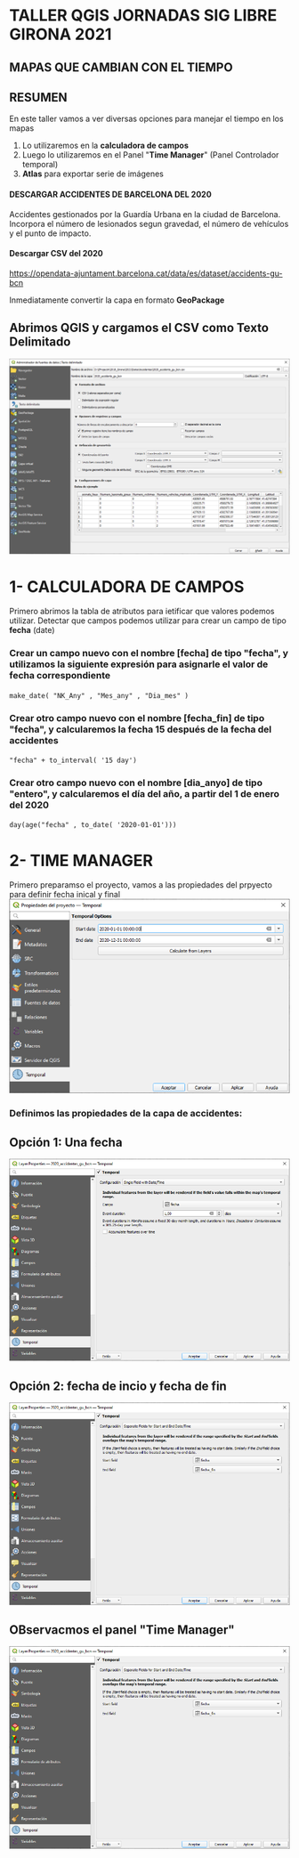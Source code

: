 # TALLER QGIS JORNADAS SIG LIBRE GIRONA 2021
## MAPAS QUE CAMBIAN CON EL TIEMPO


## RESUMEN
En este taller vamos a ver diversas opciones para manejar el tiempo en los mapas
1. Lo utilizaremos en la **calculadora de campos**
2. Luego lo utilizaremos en el Panel "**Time Manager**" (Panel Controlador temporal)
3. **Atlas** para exportar serie de imágenes


#### DESCARGAR ACCIDENTES DE BARCELONA DEL 2020
Accidentes gestionados por la Guardía Urbana en la ciudad de Barcelona.
Incorpora el número de lesionados segun gravedad, el número de vehículos y el punto de impacto.
#### Descargar CSV del 2020
https://opendata-ajuntament.barcelona.cat/data/es/dataset/accidents-gu-bcn

Inmediatamente convertir la capa en formato **GeoPackage**

## Abrimos QGIS y cargamos el CSV como Texto Delimitado
![Demo para cargar CSV](./Imagenes/text_delimitado_load_csv.png)

# 1- CALCULADORA DE CAMPOS
Primero abrimos la tabla de atributos para ietificar que valores podemos utilizar.
Detectar que campos podemos utilizar para crear un campo de tipo **fecha** (date)

### Crear un campo nuevo con el nombre [fecha] de tipo "fecha", y utilizamos la siguiente expresión para asignarle el valor de fecha correspondiente
<code>make_date(  "NK_Any" , "Mes_any" , "Dia_mes" )</code>

### Crear otro campo nuevo con el nombre [fecha_fin] de tipo "fecha", y calcularemos la fecha 15 después de la fecha del accidentes
<code>"fecha" +  to_interval( '15 day')</code>

### Crear otro campo nuevo con el nombre [dia_anyo] de tipo "entero", y calcularemos el día del año, a partir del 1 de enero del 2020
<code>day(age("fecha" ,  to_date( '2020-01-01')))</code>

# 2- TIME MANAGER
Primero preparamso el proyecto, vamos a las propiedades del prpyecto para definir fecha inical y final
![Propiedades del proyecto de QGIS](./Imagenes/propiedades_proyecto.png)

### Definimos las propiedades de la capa de accidentes:
## Opción 1: Una fecha
![Propiedades de la capa de accidentes](./Imagenes/propiedades_capa_accidentes_1.png)

## Opción 2: fecha de incio y fecha de fin
![Propiedades de la capa de accidentes](./Imagenes/propiedades_capa_accidentes_2.png)

## OBservacmos el panel "Time Manager"
![Propiedades de la capa de accidentes](./Imagenes/propiedades_capa_accidentes_2.png)
